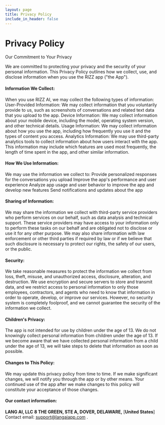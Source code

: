 ```yaml
---
layout: page
title: Privacy Policy
include_in_header: false
---
```


# Privacy Policy

Our Commitment to Your Privacy

We are committed to protecting your privacy and the security of your personal information. This Privacy Policy outlines how we collect, use, and disclose information when you use the RIZZ app ("the App").

#### Information We Collect:
When you use RIZZ AI, we may collect the following types of information:
User-Provided Information: We may collect information that you voluntarily provide to us, such as screenshots of conversations and related text data that you upload to the app.
Device Information: We may collect information about your mobile device, including the model, operating system version, and other technical details.
Usage Information: We may collect information about how you use the app, including how frequently you use it and the types of content you access.
Analytics Information: We may use third-party analytics tools to collect information about how users interact with the app. This information may include which features are used most frequently, the length of time spent in the app, and other similar information.

#### How We Use Information:
We may use the information we collect to:
Provide personalized responses for the conversations you upload
Improve the app's performance and user experience
Analyze app usage and user behavior to improve the app and develop new features
Send notifications and updates about the app

#### Sharing of Information:
We may share the information we collect with third-party service providers who perform services on our behalf, such as data analysis and technical support. These service providers may have access to your information only to perform these tasks on our behalf and are obligated not to disclose or use it for any other purpose.
We may also share information with law enforcement or other third parties if required by law or if we believe that such disclosure is necessary to protect our rights, the safety of our users, or the public.

#### Security:
We take reasonable measures to protect the information we collect from loss, theft, misuse, and unauthorized access, disclosure, alteration, and destruction. We use encryption and secure servers to store and transmit data, and we restrict access to personal information to only those employees, contractors, and agents who need to know that information in order to operate, develop, or improve our services.
However, no security system is completely foolproof, and we cannot guarantee the security of the information we collect.

#### Children's Privacy:
The app is not intended for use by children under the age of 13. We do not knowingly collect personal information from children under the age of 13. If we become aware that we have collected personal information from a child under the age of 13, we will take steps to delete that information as soon as possible.
#### Changes to This Policy:
We may update this privacy policy from time to time. If we make significant changes, we will notify you through the app or by other means. Your continued use of the app after we make changes to this policy will constitute your acceptance of those changes.


#### Our contact information:
**LANG AI, LLC**
**8 THE GREEN, STE A, DOVER, DELAWARE,** [**United States**]
Contact email: support@langaiapp.com
.
